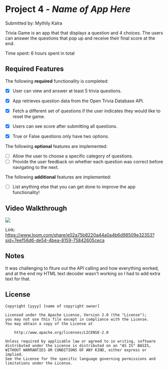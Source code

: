 # Project 4 - *Name of App Here*

Submitted by: Mythily Kalra

Trivia Game is an app that that displays a question and 4 choices. The users can answer the questions that pop up and receive their final score at the end. 

Time spent: 6 hours spent in total

## Required Features

The following **required** functionality is completed:

- [x] User can view and answer at least 5 trivia questions.
- [x] App retrieves question data from the Open Trivia Database API.
- [x] Fetch a different set of questions if the user indicates they would like to reset the game.
- [x] Users can see score after submitting all questions.
- [x] True or False questions only have two options.


The following **optional** features are implemented:

  
- [ ] Allow the user to choose a specific category of questions.
- [ ] Provide the user feedback on whether each question was correct before navigating to the next.

The following **additional** features are implemented:

- [ ] List anything else that you can get done to improve the app functionality!

## Video Walkthrough

<div>
    <a href="https://www.loom.com/share/e02a75b8220a44a0a4b6d98509e32353">
    </a>
    <a href="https://www.loom.com/share/e02a75b8220a44a0a4b6d98509e32353">
      <img style="max-width:300px;" src="https://cdn.loom.com/sessions/thumbnails/e02a75b8220a44a0a4b6d98509e32353-4c133f2c8df9f14b-full-play.gif">
    </a>
  </div>
  
  Link: https://www.loom.com/share/e02a75b8220a44a0a4b6d98509e32353?sid=7eef56d6-de54-4bea-8159-75842605ceca
  



## Notes

It was challenging to fiture out the API calling and how everything worked, and at the end my HTML text decoder wasn't working so I had to add extra text for that. 
## License

    Copyright [yyyy] [name of copyright owner]

    Licensed under the Apache License, Version 2.0 (the "License");
    you may not use this file except in compliance with the License.
    You may obtain a copy of the License at

        http://www.apache.org/licenses/LICENSE-2.0

    Unless required by applicable law or agreed to in writing, software
    distributed under the License is distributed on an "AS IS" BASIS,
    WITHOUT WARRANTIES OR CONDITIONS OF ANY KIND, either express or implied.
    See the License for the specific language governing permissions and
    limitations under the License.
